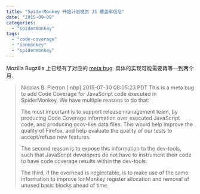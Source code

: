 ```yaml
---
title: "SpiderMonkey 开始计划提供 JS 覆盖率信息"
date: "2015-09-09"
categories: 
  - "spidermonkey"
tags: 
  - "code-coverage"
  - "ionmonkey"
  - "spidermonkey"
---
```


Mozilla Bugzilla 上已经有了对应的 [meta bug](https://bugzilla.mozilla.org/show_bug.cgi?id=1189360). 具体的实现可能需要再等一到两个月.

> Nicolas B. Pierron \[:nbp\] 2015-07-30 08:05:23 PDT This is a meta bug to add Code Coverage for JavaScript code executed in SpiderMonkey. We have multiple reasons to do that:
> 
> The most important is to support release management team, by producing Code Coverage information over executed JavaScript code, and producing gcov-like data files. This would help improve the quality of Firefox, and help evaluate the quality of our tests to accept/refuse new features.
> 
> The second reason is to expose this information to the dev-tools, such that JavaScript developers do not have to instrument their code to have code coverage results within the dev-tools.
> 
> The third, if the overhead is neglectable, is to make use of the same information to improve IonMonkey register allocation and removal of unused basic blocks ahead of time.
